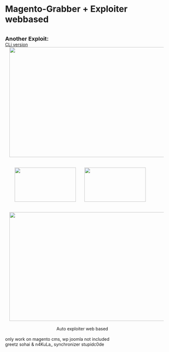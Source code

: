 # Magento-Grabber + Exploiter webbased
<br>
<div style="text-align: center;">
<div style="text-align: left;">
<span style="font-size: large;"><b>Another Exploit:</b></span></div>
<div style="text-align: left;">
<a href="https://github.com/sinkaroid/CLI-magento" rel="nofollow" target="_blank">CLi version</a></div>
</div>

<div class="separator" style="clear: both; text-align: center;">
<a href="https://4.bp.blogspot.com/-oaKnO3I-RPE/XDAz1CVwohI/AAAAAAAABFA/wnd-o8SSPkc3dIDvivP7ruD0yQ8MLi-KwCLcBGAs/s1600/Screenshot_1.jpg" imageanchor="1" style="margin-left: 1em; margin-right: 1em;"><img border="0" data-original-height="900" data-original-width="1600" height="360" src="https://4.bp.blogspot.com/-oaKnO3I-RPE/XDAz1CVwohI/AAAAAAAABFA/wnd-o8SSPkc3dIDvivP7ruD0yQ8MLi-KwCLcBGAs/s640/Screenshot_1.jpg" width="640" /></a></div>
<br />

<div style="text-align: center;">
<br /></div>
<div class="separator" style="clear: both; text-align: center;">
<a href="https://4.bp.blogspot.com/-ffYGfZLlx34/XDA0KLP7TRI/AAAAAAAABFI/mkiJuEL8ZushZ2apPbZi7VOyT2BMkLhlACLcBGAs/s1600/Screenshot_2.jpg" imageanchor="1" style="clear: left; float: left; margin-bottom: 1em; margin-right: 1em;"></a><a href="https://1.bp.blogspot.com/-gZ77fw5haEc/XDA0NlC9tKI/AAAAAAAABFM/9zOccXJtRiIkVLqvxon7GSRcXbPwE4LqQCLcBGAs/s1600/Screenshot_3.jpg" imageanchor="1" style="clear: right; float: right; margin-bottom: 1em; margin-left: 1em; text-align: center;"></a><a href="https://4.bp.blogspot.com/-ffYGfZLlx34/XDA0KLP7TRI/AAAAAAAABFI/mkiJuEL8ZushZ2apPbZi7VOyT2BMkLhlACLcBGAs/s1600/Screenshot_2.jpg" imageanchor="1" style="clear: left; display: inline !important; margin-bottom: 1em; margin-right: 1em;"><img border="0" data-original-height="900" data-original-width="1600" height="112" src="https://4.bp.blogspot.com/-ffYGfZLlx34/XDA0KLP7TRI/AAAAAAAABFI/mkiJuEL8ZushZ2apPbZi7VOyT2BMkLhlACLcBGAs/s200/Screenshot_2.jpg" width="200" /></a><a href="https://1.bp.blogspot.com/-gZ77fw5haEc/XDA0NlC9tKI/AAAAAAAABFM/JGgGx1LkiiwLLQP-40Pb2inBP6PGfgcpACEwYBhgL/s1600/Screenshot_3.jpg" imageanchor="1" style="margin-left: 1em; margin-right: 1em;"><img border="0" data-original-height="900" data-original-width="1600" height="112" src="https://1.bp.blogspot.com/-gZ77fw5haEc/XDA0NlC9tKI/AAAAAAAABFM/JGgGx1LkiiwLLQP-40Pb2inBP6PGfgcpACEwYBhgL/s200/Screenshot_3.jpg" width="200" /></a><a href="https://1.bp.blogspot.com/-gZ77fw5haEc/XDA0NlC9tKI/AAAAAAAABFM/9zOccXJtRiIkVLqvxon7GSRcXbPwE4LqQCLcBGAs/s1600/Screenshot_3.jpg" imageanchor="1" style="clear: right; float: right; margin-bottom: 1em; margin-left: 1em; text-align: left;"><br /></a></div>
<br>

<br>
<div class="separator" style="clear: both; text-align: center;">
<a href="https://4.bp.blogspot.com/-F0HMvtz6n7Q/V2hKrYVj29I/AAAAAAAABXs/Q2NkYK7LFecZ15xVIuG0seu1V0s7OL6TACLcB/s1600/gentot.png" imageanchor="1" style="margin-left: 1em; margin-right: 1em;"><img border="0" data-original-height="768" data-original-width="1366" height="356" src="https://4.bp.blogspot.com/-F0HMvtz6n7Q/V2hKrYVj29I/AAAAAAAABXs/Q2NkYK7LFecZ15xVIuG0seu1V0s7OL6TACLcB/s640/gentot.png" width="640" /></a></div>
<div class="separator" style="clear: both; text-align: center;">
<br /></div>
<div class="separator" style="clear: both; text-align: center;">
Auto exploiter web based</div>
<div class="separator" style="clear: both; text-align: center;">
</div>
<br>
only work on magento cms, wp joomla not included<br>
greetz sohai & n4KuLa_ synchronizer stupidc0de<br>
